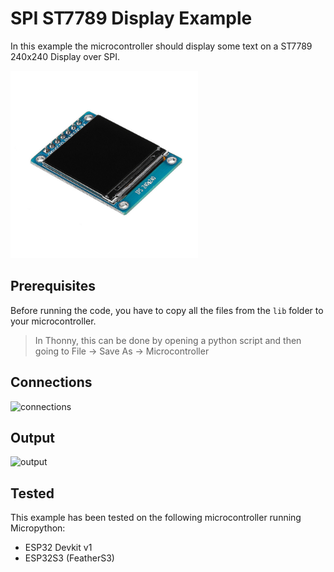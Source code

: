 # SPI ST7789 Display Example

In this example the microcontroller should display some text on a ST7789 240x240 Display over SPI.

<img alt="component" src="https://github.com/StevenSlaa/Micropython-examples/blob/e619b71d2870bec73c1b3075beaf89499b27dead/SPI%20ST7789%20Display/res/component.jpg" height="300px">

## Prerequisites
Before running the code, you have to copy all the files from the `lib` folder to your microcontroller.
> In Thonny, this can be done by opening a python script and then going to File -> Save As -> Microcontroller

## Connections

<img alt="connections" src="" height="300px">

## Output
<img alt="output" src="" height="300px">

## Tested
This example has been tested on the following microcontroller running Micropython:
- ESP32 Devkit v1
- ESP32S3 (FeatherS3)
